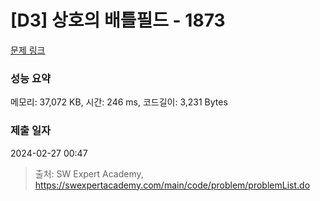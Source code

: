 # [D3] 상호의 배틀필드 - 1873 

[문제 링크](https://swexpertacademy.com/main/code/problem/problemDetail.do?contestProbId=AV5LyE7KD2ADFAXc) 

### 성능 요약

메모리: 37,072 KB, 시간: 246 ms, 코드길이: 3,231 Bytes

### 제출 일자

2024-02-27 00:47



> 출처: SW Expert Academy, https://swexpertacademy.com/main/code/problem/problemList.do